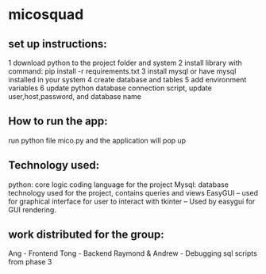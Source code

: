 # micosquad

## set up instructions:

1 download python to the project folder and system
2 install library with command: pip install -r requirements.txt
3 install mysql or have mysql installed in your system
4 create database and tables
5 add environment variables
6 update python database connection script, update user,host,password, and database name

## How to run the app:
run python file mico.py and the application will pop up 

## Technology used:
python: core logic coding language for the project
Mysql: database technology used for the project, contains queries and views
EasyGUI – used for graphical interface for user to interact with
tkinter – Used by easygui for GUI rendering.

## work distributed for the group:

Ang - Frontend
Tong - Backend
Raymond & Andrew - Debugging sql scripts from phase 3

